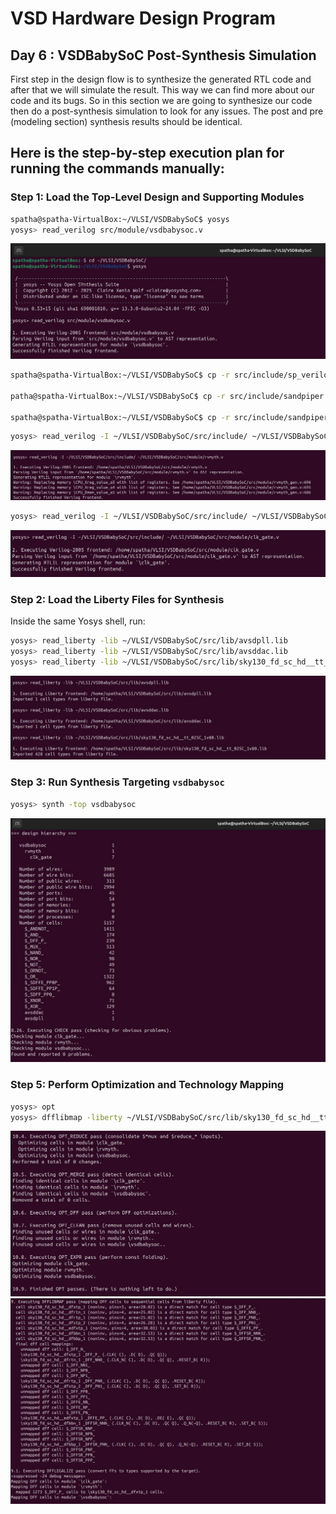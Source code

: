 # VSD Hardware Design Program

## Day 6 : VSDBabySoC Post-Synthesis Simulation

First step in the design flow is to synthesize the generated RTL code and after that we will simulate the result. This way we can find more about our code and its bugs. So in this section we are going to synthesize our code then do a post-synthesis simulation to look for any issues. The post and pre (modeling section) synthesis results should be identical.

Here is the step-by-step execution plan for running the  commands manually:
---
### **Step 1: Load the Top-Level Design and Supporting Modules**
```bash
spatha@spatha-VirtualBox:~/VLSI/VSDBabySoC$ yosys
yosys> read_verilog src/module/vsdbabysoc.v 
```

 ![Alt Text](Images/1.jpg)

```bash
spatha@spatha-VirtualBox:~/VLSI/VSDBabySoC$ cp -r src/include/sp_verilog.vh .

patha@spatha-VirtualBox:~/VLSI/VSDBabySoC$ cp -r src/include/sandpiper.vh .

spatha@spatha-VirtualBox:~/VLSI/VSDBabySoC$ cp -r src/include/sandpiper_gen.vh .
```

```bash
yosys> read_verilog -I ~/VLSI/VSDBabySoC/src/include/ ~/VLSI/VSDBabySoC/src/module/rvmyth.v
```
 ![Alt Text](Images/2.jpg)

```bash
yosys> read_verilog -I ~/VLSI/VSDBabySoC/src/include/ ~/VLSI/VSDBabySoC/src/module/clk_gate.v
```
 ![Alt Text](Images/3.jpg)

 ### **Step 2: Load the Liberty Files for Synthesis**
Inside the same Yosys shell, run:
```bash
yosys> read_liberty -lib ~/VLSI/VSDBabySoC/src/lib/avsdpll.lib 
yosys> read_liberty -lib ~/VLSI/VSDBabySoC/src/lib/avsddac.lib 
yosys> read_liberty -lib ~/VLSI/VSDBabySoC/src/lib/sky130_fd_sc_hd__tt_025C_1v80.lib
```
![Alt Text](Images/4.jpg)

### **Step 3: Run Synthesis Targeting `vsdbabysoc`**
```bash
yosys> synth -top vsdbabysoc
```
![Alt Text](Images/5.jpg)

### **Step 5: Perform Optimization and Technology Mapping**
```bash
yosys> opt
yosys> dfflibmap -liberty ~/VLSI/VSDBabySoC/src/lib/sky130_fd_sc_hd__tt_025C_1v80.lib
```

![Alt Text](Images/7.jpg)
![Alt Text](Images/6.jpg)
